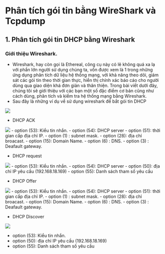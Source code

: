 # Phân tích gói tin bằng WireShark và Tcpdump
## 1. Phân tích gói tin DHCP bằng Wireshark

### Giới thiệu Wireshark.
- Wireshark, hay còn gọi là Ethereal, công cụ này có lẽ không quá xa lạ với phần lớn người sử dụng chúng ta, vốn được xem là 1 trong những ứng dụng phân tích dữ liệu hệ thống mạng, với khả năng theo dõi, giám sát các gói tin theo thời gian thực, hiển thị chính xác báo cáo cho người dùng qua giao diện khá đơn giản và thân thiện. Trong bài viết dưới đây, chúng tôi sẽ giới thiệu với các bạn một số đặc điểm cơ bản cũng như cách dùng, phân tích và kiểm tra hệ thống mạng bằng Wireshark.
- Sau đây là những ví dụ về sử dụng wireshark để bắt gói tin DHCP
<img src="https://image.prntscr.com/image/EFSfKoqAQXycBPvf_aT9ow.png">

- DHCP ACK

<img src="https://image.prntscr.com/image/Iv5teaOiTCamPNn_kXVbiw.png">
  - option (53): Kiểu tin nhắn.
  - option (54): DHCP server
  - option (51): thời gian cấp địa chỉ IP.
  - option (1) : subnet mask.
  - option (28): địa chỉ broacast.
  - option (15): Domain Name.
  - option (6) : DNS.
  - option (3) : Deafault gateway.

- DHCP request
<img src="https://image.prntscr.com/image/RCQ7FUQ7SWOpNqga9qvSZw.png">
  - option (53): Kiểu tin nhắn.
  - option (54): DHCP server
  - option (50): địa chỉ IP yêu cầu (192.168.18.169)
  - option (55): Danh sách tham số yêu cầu

- DHCP Offer
<img src="https://image.prntscr.com/image/ioRDivc3RH6nve97wdAtbA.png">
  - option (53): Kiểu tin nhắn.
  - option (54): DHCP server
  - option (51): thời gian cấp địa chỉ IP.
  - option (1) : subnet mask.
  - option (28): địa chỉ broacast.
  - option (15): Domain Name.
  - option (6) : DNS.
  - option (3) : Deafault gateway.

- DHCP Discover
 <img src="https://image.prntscr.com/image/2PyasXGIRG29Sh5qsvcn5Q.png">

  - option (53): Kiểu tin nhắn.
  - option (50): địa chỉ IP yêu cầu (192.168.18.169)
  - option (55): Danh sách tham số yêu cầu
